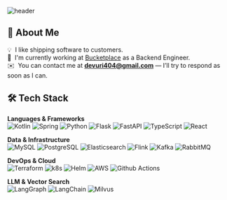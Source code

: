 ![header](https://capsule-render.vercel.app/api?type=waving&height=180&color=gradient&text=Yuri%20Han&section=header&reversal=false&fontSize=40&textBg=false&animation=fadeIn&desc=Software%20Engineer&descAlignY=48&fontAlignY=28&descSize=18)

## 👋 About Me

💡 &nbsp;I like shipping software to customers.  
🏢 &nbsp;I'm currently working at [Bucketplace](https://www.bucketplace.co.kr/) as a Backend Engineer.  
✉️ &nbsp;You can contact me at **devuri404@gmail.com** — I’ll try to respond as soon as I can.


## 🛠 Tech Stack

**Languages & Frameworks**  
![Kotlin](https://img.shields.io/badge/-Kotlin-333333?style=flat&logo=kotlin&logoColor=white)
![Spring](https://img.shields.io/badge/-Spring-333333?style=flat&logo=spring&logoColor=white)
![Python](https://img.shields.io/badge/-Python-333333?style=flat&logo=python&logoColor=white)
![Flask](https://img.shields.io/badge/-Flask-333333?style=flat&logo=flask&logoColor=white)
![FastAPI](https://img.shields.io/badge/-FastAPI-333333?style=flat&logo=fastapi&logoColor=white)
![TypeScript](https://img.shields.io/badge/-TypeScript-333333?style=flat&logo=typescript&logoColor=white)
![React](https://img.shields.io/badge/-React-333333?style=flat&logo=react&logoColor=white)

**Data & Infrastructure**  
![MySQL](https://img.shields.io/badge/-Mysql-333333?style=flat&logo=mysql&logoColor=white)
![PostgreSQL](https://img.shields.io/badge/-PostgreSQL-333333?style=flat&logo=postgresql&logoColor=white)
![Elasticsearch](https://img.shields.io/badge/-Elasticsearch-333333?style=flat&logo=elasticsearch&logoColor=white)
![Flink](https://img.shields.io/badge/-Flink-333333?style=flat&logo=apacheflink&logoColor=white)
![Kafka](https://img.shields.io/badge/-Kafka-333333?style=flat&logo=apachekafka&logoColor=white)
![RabbitMQ](https://img.shields.io/badge/-RabbitMQ-333333?style=flat&logo=rabbitmq&logoColor=white)

**DevOps & Cloud**  
![Terraform](https://img.shields.io/badge/-Terraform-333333?style=flat&logo=terraform&logoColor=white)
![k8s](https://img.shields.io/badge/-k8s-333333?style=flat&logo=kubernetes&logoColor=white)
![Helm](https://img.shields.io/badge/-helm-333333?style=flat&logo=helm&logoColor=white)
![AWS](https://img.shields.io/badge/-aws-333333?style=flat&logo=amazonaws&logoColor=white)
![Github Actions](https://img.shields.io/badge/-Github%20Actions-333333?style=flat&logo=githubactions&logoColor=white)

**LLM & Vector Search**  
![LangGraph](https://img.shields.io/badge/-LangGraph-333333?style=flat&logo=langgraph&logoColor=white)
![LangChain](https://img.shields.io/badge/-LangChain-333333?style=flat&logo=langchain&logoColor=white)
![Milvus](https://img.shields.io/badge/-Milvus-333333?style=flat&logo=milvus&logoColor=white)
